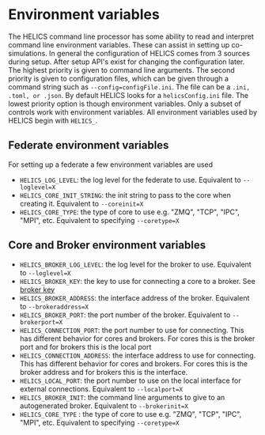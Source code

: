 # Environment variables

The HELICS command line processor has some ability to read and interpret command line environment variables. These can assist in setting up co-simulations.
In general the configuration of HELICS comes from 3 sources during setup. After setup API's exist for changing the configuration later. The highest priority is given to command line arguments. The second priority is given to configuration files, which can be given through a command string such as `--config=configFile.ini`. The file can be a `.ini, .toml, or .json`. By default HELICS looks for a `helicsConfig.ini` file. The lowest priority option is though environment variables. Only a subset of controls work with environment variables. All environment variables used by HELICS begin with `HELICS_`.

## Federate environment variables

For setting up a federate a few environment variables are used

- `HELICS_LOG_LEVEL`: the log level for the federate to use. Equivalent to `--loglevel=X`
- `HELICS_CORE_INIT_STRING`: the init string to pass to the core when creating it. Equivalent to `--coreinit=X`
- `HELICS_CORE_TYPE`: the type of core to use e.g. "ZMQ", "TCP", "IPC", "MPI", etc. Equivalent to specifying `--coretype=X`

## Core and Broker environment variables

- `HELICS_BROKER_LOG_LEVEL`: the log level for the broker to use. Equivalent to `--loglevel=X`
- `HELICS_BROKER_KEY`: the key to use for connecting a core to a broker. See [broker key]()
- `HELICS_BROKER_ADDRESS`: the interface address of the broker. Equivalent to `--brokeraddress=X`
- `HELICS_BROKER_PORT`: the port number of the broker. Equivalent to `--brokerport=X`
- `HELICS_CONNECTION_PORT`: the port number to use for connecting. This has different behavior for cores and brokers. For cores this is the broker port and for brokers this is the local port
- `HELICS_CONNECTION_ADDRESS`: the interface address to use for connecting. This has different behavior for cores and brokers. For cores this is the broker address and for brokers this is the interface.
- `HELICS_LOCAL_PORT`: the port number to use on the local interface for external connections. Equivalent to `--localport=X`
- `HELICS_BROKER_INIT`: the command line arguments to give to an autogenerated broker. Equivalent to `--brokerinit=X`
- `HELICS_CORE_TYPE` : the type of core to use e.g. "ZMQ", "TCP", "IPC", "MPI", etc. Equivalent to specifying `--coretype=X`
